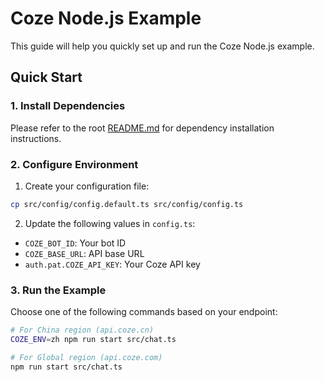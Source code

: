 # Coze Node.js Example

This guide will help you quickly set up and run the Coze Node.js example.

## Quick Start

### 1. Install Dependencies
Please refer to the root [README.md](../../README.md) for dependency installation instructions.

### 2. Configure Environment
1. Create your configuration file:

```bash
cp src/config/config.default.ts src/config/config.ts
```

2. Update the following values in `config.ts`:
- `COZE_BOT_ID`: Your bot ID
- `COZE_BASE_URL`: API base URL
- `auth.pat.COZE_API_KEY`: Your Coze API key

### 3. Run the Example
Choose one of the following commands based on your endpoint:

```bash
# For China region (api.coze.cn)
COZE_ENV=zh npm run start src/chat.ts

# For Global region (api.coze.com)
npm run start src/chat.ts
```
